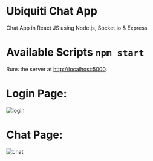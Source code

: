 # Ubiquiti Chat App

Chat App in React JS using Node.js, Socket.io &amp; Express

# Available Scripts `npm start`

Runs the server at [http://localhost:5000](http://localhost:5000).<br />

# Login Page:

![login](https://user-images.githubusercontent.com/54796542/72634983-0f9ddd80-395c-11ea-8431-54542a026d5f.png)

# Chat Page:

![chat](https://user-images.githubusercontent.com/54796542/72635415-17aa4d00-395d-11ea-9f4d-2f4b5ceca49b.png)
